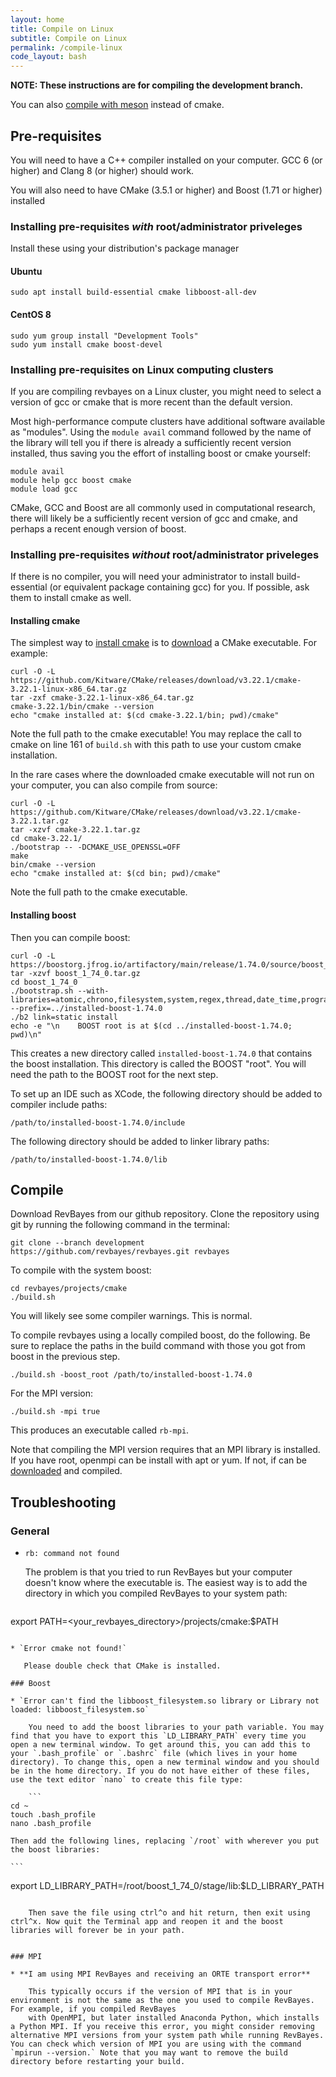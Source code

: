 ```yaml
---
layout: home
title: Compile on Linux
subtitle: Compile on Linux
permalink: /compile-linux
code_layout: bash
---
```


**NOTE: These instructions are for compiling the development branch.**

You can also [compile with meson](https://github.com/revbayes/revbayes/blob/development/projects/meson/README.md) instead of cmake.

## Pre-requisites

You will need to have a C++ compiler installed on your computer. GCC 6 (or higher) and Clang 8 (or higher) should work.

You will also need to have CMake (3.5.1 or higher) and Boost (1.71 or higher) installed

### Installing pre-requisites *with* root/administrator priveleges

Install these using your distribution's package manager

#### Ubuntu

    sudo apt install build-essential cmake libboost-all-dev

#### CentOS 8

    sudo yum group install "Development Tools"
    sudo yum install cmake boost-devel

### Installing pre-requisites on Linux computing clusters

If you are compiling revbayes on a Linux cluster, you might need to select a version of gcc or cmake that is more recent than the default version.

Most high-performance compute clusters have additional software available as "modules".
Using the `module avail` command followed by the name of the library will tell you if there is already a sufficiently recent version installed, thus saving you the effort of installing boost or cmake yourself:

    module avail
    module help gcc boost cmake
    module load gcc

CMake, GCC and Boost are all commonly used in computational research, there will likely be a sufficiently recent version of gcc and cmake, and perhaps a recent enough version of boost.

### Installing pre-requisites *without* root/administrator priveleges

If there is no compiler, you will need your administrator to install build-essential (or equivalent package containing gcc) for you. If possible, ask them to install cmake as well.

#### Installing cmake

The simplest way to [install cmake](https://cmake.org/install/) is to [download](https://cmake.org/download/) a CMake executable.  For example:

    curl -O -L https://github.com/Kitware/CMake/releases/download/v3.22.1/cmake-3.22.1-linux-x86_64.tar.gz
    tar -zxf cmake-3.22.1-linux-x86_64.tar.gz
    cmake-3.22.1/bin/cmake --version
    echo "cmake installed at: $(cd cmake-3.22.1/bin; pwd)/cmake"

Note the full path to the cmake executable!
You may replace the call to cmake on line 161 of `build.sh` with this path to use your custom cmake installation.

In the rare cases where the downloaded cmake executable will not run on your computer, you can also compile from source:

    curl -O -L https://github.com/Kitware/CMake/releases/download/v3.22.1/cmake-3.22.1.tar.gz
    tar -xzvf cmake-3.22.1.tar.gz
    cd cmake-3.22.1/
    ./bootstrap -- -DCMAKE_USE_OPENSSL=OFF
    make
    bin/cmake --version
    echo "cmake installed at: $(cd bin; pwd)/cmake"

Note the full path to the cmake executable.

#### Installing boost

Then you can compile boost:

    curl -O -L https://boostorg.jfrog.io/artifactory/main/release/1.74.0/source/boost_1_74_0.tar.gz
    tar -xzvf boost_1_74_0.tar.gz
    cd boost_1_74_0
    ./bootstrap.sh --with-libraries=atomic,chrono,filesystem,system,regex,thread,date_time,program_options,math,serialization --prefix=../installed-boost-1.74.0
    ./b2 link=static install
    echo -e "\n    BOOST root is at $(cd ../installed-boost-1.74.0; pwd)\n"

This creates a new directory called `installed-boost-1.74.0` that contains the boost installation.
This directory is called the BOOST "root".
You will need the path to the BOOST root for the next step.

To set up an IDE such as XCode, the following directory should be added to compiler include paths:

    /path/to/installed-boost-1.74.0/include

The following directory should be added to linker library paths:

    /path/to/installed-boost-1.74.0/lib

## Compile

Download RevBayes from our github repository. Clone the repository using git by running the following command in the terminal:

    git clone --branch development https://github.com/revbayes/revbayes.git revbayes

To compile with the system boost:

    cd revbayes/projects/cmake
    ./build.sh

You will likely see some compiler warnings. This is normal. 

To compile revbayes using a locally compiled boost, do the following. Be sure to replace the paths in the build command with those you got from boost in the previous step.

    ./build.sh -boost_root /path/to/installed-boost-1.74.0

For the MPI version:

    ./build.sh -mpi true

This produces an executable called `rb-mpi`.

Note that compiling the MPI version requires that an MPI library is installed. If you have root, openmpi can be install with apt or yum. If not, if can be [downloaded](https://www.open-mpi.org/) and compiled.

## Troubleshooting

### General

* `rb: command not found`

    The problem is that you tried to run RevBayes but your computer doesn't know where the executable is. The easiest way is to add the directory in which you compiled RevBayes to your system path:

    ```
export PATH=<your_revbayes_directory>/projects/cmake:$PATH  
```

* `Error cmake not found!`  

   Please double check that CMake is installed.

### Boost

* `Error can't find the libboost_filesystem.so library or Library not   loaded: libboost_filesystem.so`

    You need to add the boost libraries to your path variable. You may find that you have to export this `LD_LIBRARY_PATH` every time you open a new terminal window. To get around this, you can add this to your `.bash_profile` or `.bashrc` file (which lives in your home directory). To change this, open a new terminal window and you should be in the home directory. If you do not have either of these files, use the text editor `nano` to create this file type:

    ```
cd ~
touch .bash_profile
nano .bash_profile
```

    Then add the following lines, replacing `/root` with wherever you put the boost libraries:

    ```
export LD_LIBRARY_PATH=/root/boost_1_74_0/stage/lib:$LD_LIBRARY_PATH
```

    Then save the file using ctrl^o and hit return, then exit using ctrl^x. Now quit the Terminal app and reopen it and the boost libraries will forever be in your path.


### MPI

* **I am using MPI RevBayes and receiving an ORTE transport error**

    This typically occurs if the version of MPI that is in your environment is not the same as the one you used to compile RevBayes. For example, if you compiled RevBayes
    with OpenMPI, but later installed Anaconda Python, which installs a Python MPI. If you receive this error, you might consider removing alternative MPI versions from your system path while running RevBayes. You can check which version of MPI you are using with the command `mpirun --version.` Note that you may want to remove the build directory before restarting your build.
